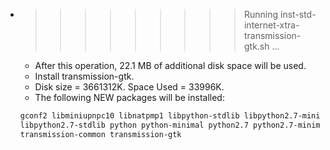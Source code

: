 * >>>>>>>>> Running inst-std-internet-xtra-transmission-gtk.sh ...
  * After this operation, 22.1 MB of additional disk space will be used.
  * Install transmission-gtk.
  * Disk size = 3661312K. Space Used = 33996K.
  * The following NEW packages will be installed:
  ```bash
  gconf2 libminiupnpc10 libnatpmp1 libpython-stdlib libpython2.7-minimal
  libpython2.7-stdlib python python-minimal python2.7 python2.7-minimal
  transmission-common transmission-gtk
  ```
